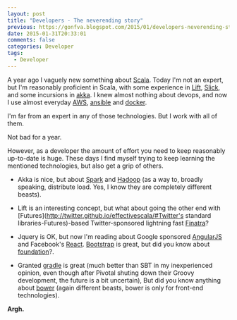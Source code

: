 ```yaml
---
layout: post
title: "Developers - The neverending story"
previous: https://gonfva.blogspot.com/2015/01/developers-neverending-story.html
date: 2015-01-31T20:33:01
comments: false
categories: Developer
tags:
  - Developer
---
```


A year ago I vaguely new something about [Scala](http://www.scala-lang.org/). Today I'm not an expert, but I'm reasonably proficient in Scala, with some experience in [Lift](http://liftweb.net/), [Slick](http://slick.typesafe.com/), and some incursions in [akka](http://akka.io/). I knew almost nothing about devops, and now I use almost everyday [AWS](http://aws.amazon.com/), [ansible](http://www.ansible.com/home) and [docker](https://www.docker.com/).

I'm far from an expert in any of those technologies. But I work with all of them.&nbsp;

Not bad for a year.&nbsp;

However, as a developer the amount of effort you need to keep reasonably up-to-date is huge. These days I find myself trying to keep learning the mentioned technologies, but also get a grip of others.&nbsp;

+ Akka is nice, but about [Spark](https://spark.apache.org/) and [Hadoop](http://hadoop.apache.org/) (as a way to, broadly speaking, distribute load. Yes, I know they are completely different beasts).&nbsp;

+ Lift is an interesting concept, but what about going the other end with [Futures](http://twitter.github.io/effectivescala/#Twitter's standard libraries-Futures)-based Twitter-sponsored lightning fast [Finatra](http://finatra.info/)?&nbsp;

+ Jquery is OK, but now I'm reading about Google sponsored [AngularJS](https://angularjs.org/) and Facebook's [React](http://facebook.github.io/react/). [Bootstrap](http://getbootstrap.com/) is great, but did you know about [foundation](http://foundation.zurb.com/)?.&nbsp;

+ Granted [gradle](https://gradle.org/) is great (much better than SBT in my inexperienced opinion, even though after Pivotal shuting down their Groovy development, the future is a bit uncertain), But did you know anything about [bower](http://bower.io/) (again different beasts, bower is only for front-end technologies).

**Argh.**
